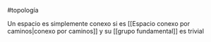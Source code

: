 #topología 

Un espacio es simplemente conexo si es [[Espacio conexo por caminos|conexo por caminos]] y su [[grupo fundamental]] es trivial